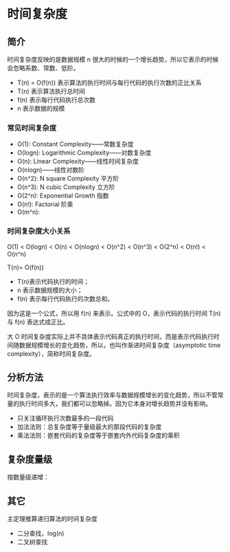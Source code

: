 # 时间复杂度

## 简介

时间复杂度反映的是数据规模 n 很大的时候的一个增长趋势，所以它表示的时候会忽略系数、常数、低阶。

- T(n) = O(f(n)) 表示算法的执行时间与每行代码的执行次数的正比关系
- T(n) 表示算法执行总时间
- f(n) 表示每行代码执行总次数
- n 表示数据的规模

### 常见时间复杂度

- O(1): Constant Complexity——常数复杂度
- O(logn): Logarithmic Complexity——对数复杂度
- O(n): Linear Complexity——线性时间复杂度
- O(nlogn)——线性对数阶
- O(n^2): N square Complexity 平⽅阶
- O(n^3): N cubic Complexity ⽴⽅阶
- O(2^n): Exponential Growth 指数
- O(n!): Factorial 阶乘
- O(m^n):

### 时间复杂度大小关系

  O(1) < O(logn) < O(n) < O(nlogn) < O(n^2) < O(n^3) < O(2^n) < O(n!) < O(n^n)

T(n)= O(f(n))

- T(n)表示代码执行的时间；
- n 表示数据规模的大小；
- f(n) 表示每行代码执行的次数总和。

因为这是一个公式，所以用 f(n) 来表示。公式中的 O，表示代码的执行时间 T(n) 与 f(n) 表达式成正比。

大 O 时间复杂度实际上并不具体表示代码真正的执行时间，而是表示代码执行时间随数据规模增长的变化趋势，所以，也叫作渐进时间复杂度（asymptotic time complexity），简称时间复杂度。

## 分析方法

时间复杂度，表示的是一个算法执行效率与数据规模增长的变化趋势，所以不管常量的执行时间多大，我们都可以忽略掉。因为它本身对增长趋势并没有影响。

- 只关注循环执行次数最多的一段代码
- 加法法则：总复杂度等于量级最大的那段代码的复杂度
- 乘法法则：嵌套代码的复杂度等于嵌套内外代码复杂度的乘积

## 复杂度量级

按数量级递增：

## 其它

主定理推算递归算法的时间复杂度

- 二分查找，log(n)
- 二叉树查找
